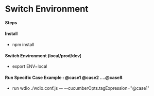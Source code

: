 # Switch Environment

#### Steps

#### Install
- npm install
#### Switch Environment (local/prod/dev)
- export ENV=local
#### Run Specific Case Example : @case1 @case2 ....@case8 
- run wdio ./wdio.conf.js -- --cucumberOpts.tagExpression="@case1"
